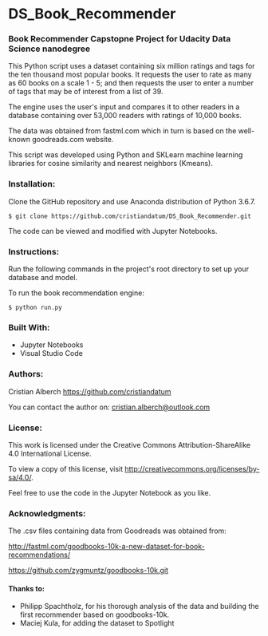 # DS_Book_Recommender
### Book Recommender Capstopne Project for Udacity Data Science nanodegree

This Python script uses a dataset containing six million ratings and tags for the ten thousand most popular books. It requests the user to rate as many as 60 books on a scale 1 - 5; and then requests the user to enter a number of tags that may be of interest from a list of 39. 

The engine uses the user's input and compares it to other readers in a database containing over 53,000 readers with ratings of 10,000 books.

The data was obtained from fastml.com which in turn is based on the well-known goodreads.com website. 

This script was developed using Python and SKLearn machine learning libraries for cosine similarity and nearest neighbors (Kmeans).

### Installation: 
Clone the GitHub repository and use Anaconda distribution of Python 3.6.7.

    $ git clone https://github.com/cristiandatum/DS_Book_Recommender.git


The code can be viewed and modified with Jupyter Notebooks.

### Instructions:

Run the following commands in the project's root directory to set up your database and model.

To run the book recommendation engine:

    $ python run.py

### Built With:
- Jupyter Notebooks
- Visual Studio Code

### Authors:
Cristian Alberch
https://github.com/cristiandatum

You can contact the author on: cristian.alberch@outlook.com

### License:
This work is licensed under the Creative Commons Attribution-ShareAlike 4.0 International License. 

To view a copy of this license, visit http://creativecommons.org/licenses/by-sa/4.0/.

Feel free to use the code in the Jupyter Notebook as you like.

### Acknowledgments:
The .csv files containing data from Goodreads was obtained from:

http://fastml.com/goodbooks-10k-a-new-dataset-for-book-recommendations/

https://github.com/zygmuntz/goodbooks-10k.git

#### Thanks to:

- Philipp Spachtholz, for his thorough analysis of the data and building the first recommender based on goodbooks-10k.
- Maciej Kula, for adding the dataset to Spotlight
